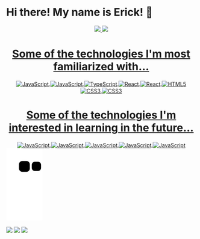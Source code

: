 <h1>Hi there! My name is Erick! 👋</h1>

<div align="center">
  <a href="https://github.com/kcirefrz">
  <img height="180em" src="https://github-readme-stats.vercel.app/api?username=kcirefrz&show_icons=true&theme=dracula&include_all_commits=true&count_private=true"/>
  <img height="180em" src="https://github-readme-stats.vercel.app/api/top-langs/?username=kcirefrz&layout=compact&langs_count=7&theme=dracula"/>
</div>
    
 <div align="center">
  <h1>Some of the technologies I'm most familiarized with...</h1>
  <img align="center" alt="JavaScript" height="40" width="50" src="https://cdn.jsdelivr.net/gh/devicons/devicon/icons/react/react-original.svg" />
  <img align="center" alt="JavaScript" height="40" width="50" src="https://cdn.jsdelivr.net/gh/devicons/devicon/icons/javascript/javascript-original.svg" />
  <img align="center" alt="TypeScript" height="40" width="50" src="https://cdn.jsdelivr.net/gh/devicons/devicon/icons/typescript/typescript-plain.svg" />
  <img align="center" alt="React" height="40" width="50" src="https://cdn.jsdelivr.net/gh/devicons/devicon/icons/nodejs/nodejs-original.svg" />
  <img align="center" alt="React" height="40" width="50" src="https://cdn.jsdelivr.net/gh/devicons/devicon/icons/postgresql/postgresql-original.svg" />
  <img align="center" alt="HTML5" height="40" width="50" src="https://cdn.jsdelivr.net/gh/devicons/devicon/icons/html5/html5-plain-wordmark.svg"/>
  <img align="center" alt="CSS3" height="40" width="50" src="https://cdn.jsdelivr.net/gh/devicons/devicon/icons/css3/css3-plain-wordmark.svg"/>
  <img align="center" alt="CSS3" height="40" width="50" src="https://cdn.jsdelivr.net/gh/devicons/devicon/icons/bootstrap/bootstrap-original.svg" />
 </div>
   
 <div align="center">
  <h1>Some of the technologies I'm interested in learning in the future...</h1>
  <img align="center" alt="JavaScript" height="40" width="50" src="https://cdn.jsdelivr.net/gh/devicons/devicon/icons/nextjs/nextjs-original.svg" />
  <img align="center" alt="JavaScript" height="40" width="50" src="https://cdn.jsdelivr.net/gh/devicons/devicon/icons/redux/redux-original.svg" />
  <img align="center" alt="JavaScript" height="40" width="50" src="https://cdn.jsdelivr.net/gh/devicons/devicon/icons/mongodb/mongodb-original.svg" />
  <img align="center" alt="JavaScript" height="40" width="50" src="https://cdn.jsdelivr.net/gh/devicons/devicon/icons/mysql/mysql-original.svg" />
  <img align="center" alt="JavaScript" height="40" width="50" src="https://cdn.jsdelivr.net/gh/devicons/devicon/icons/microsoftsqlserver/microsoftsqlserver-plain.svg" />
 </div
   
   ![Snake animation](https://github.com/kcirefrz/kcirefrz/blob/output/github-contribution-grid-snake.svg)
   
 </div>
   
   <div>
    <a href="https://www.linkedin.com/in/erick-fares-3941a0207/" target="_blank"><img src="https://img.shields.io/badge/-LinkedIn-%230077B5?style=for-the-badge&logo=linkedin&logoColor=white" target="_blank"></a> 
    <a href="https://instagram.com/erickfrzz/" target="_blank"><img src="https://img.shields.io/badge/-Instagram-%23E4405F?style=for-the-badge&logo=instagram&logoColor=white" target="_blank"></a>
    <a href = "mailto:erickfaresrvz@gmail.com"><img src="https://img.shields.io/badge/-Gmail-%23333?style=for-the-badge&logo=gmail&logoColor=white" target="_blank"></a>
  </div>
